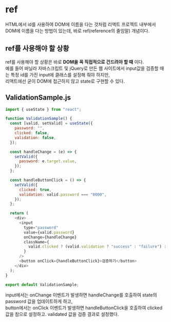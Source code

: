 # ref
HTML에서 id를 사용하여 DOM에 이름을 다는 것처럼 리액트 프로젝트 내부에서 DOM에 이름을 다는 방법이 있는데, 바로 ref(reference의 줄임말) 개념이다.

## ref를 사용해야 할 상황
ref를 사용해야 할 상황은 바로 __DOM을 꼭 직접적으로 건드려야 할 때__ 이다.  
예를 들어 바닐라 자바스크립트 및 jQuery로 만든 웹 사이트에서 input값을 검증할 때는 특정 id를 가진 input에 클래스를 설정해 줘야 하지만,  
리액트에선 굳이 DOM에 접근하지 않고 state로 구현할 수 있다. 

## ValidationSample.js
```javascript
import { useState } from "react";

function ValidationSample() {
  const [valid, setValid] = useState({
    password: "",
    clicked: false,
    validation: false,
  });

  const handleChange = (e) => {
    setValid({
      password: e.target.value,
    });
  };

  const handleButtonClick = () => {
    setValid({
      clicked: true,
      validation: valid.password === "0000",
    });
  };

  return (
    <div>
      <input
        type="password"
        value={valid.password}
        onChange={handleChange}
        className={
          valid.clicked ? (valid.validation ? "success" : "failure") : ""
        }
      />
      <button onClick={handleButtonClick}>검증하기</button>
    </div>
  );
}

export default ValidationSample;
```
input에서는 onChange 이벤트가 발생하면 handleChange를 호출하여 state의 password 값을 업데이트하게 하고,  
button에서는 onClick 이벤트가 발생하면 handleButtonClick을 호출하여 clicked 값을 참으로 설정하고. validated 값을 검증 결과로 설정했다.
